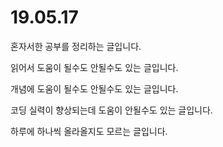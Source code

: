 # 19.05.17

혼자서한 공부를 정리하는 글입니다.

읽어서 도움이 될수도 안될수도 있는 글입니다.

개념에 도움이 될수도 안될수도 있는 글입니다.

코딩 실력이 향상되는데 도움이 안될수도 있는 글입니다.

하루에 하나씩 올라올지도 모르는 글입니다.
